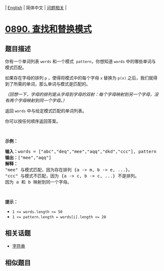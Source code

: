 
| [English](README_EN.md) | 简体中文 | [问题相关](QUESTION.md) |
# [0890. 查找和替换模式](https://leetcode-cn.com/problems/find-and-replace-pattern/)
## 题目描述
<p>你有一个单词列表&nbsp;<code>words</code>&nbsp;和一个模式&nbsp;&nbsp;<code>pattern</code>，你想知道 <code>words</code> 中的哪些单词与模式匹配。</p>

<p>如果存在字母的排列 <code>p</code>&nbsp;，使得将模式中的每个字母 <code>x</code> 替换为 <code>p(x)</code> 之后，我们就得到了所需的单词，那么单词与模式是匹配的。</p>

<p><em>（回想一下，字母的排列是从字母到字母的双射：每个字母映射到另一个字母，没有两个字母映射到同一个字母。）</em></p>

<p>返回 <code>words</code> 中与给定模式匹配的单词列表。</p>

<p>你可以按任何顺序返回答案。</p>

<p>&nbsp;</p>

<p><strong>示例：</strong></p>

<pre><strong>输入：</strong>words = [&quot;abc&quot;,&quot;deq&quot;,&quot;mee&quot;,&quot;aqq&quot;,&quot;dkd&quot;,&quot;ccc&quot;], pattern = &quot;abb&quot;
<strong>输出：</strong>[&quot;mee&quot;,&quot;aqq&quot;]
<strong>解释：
</strong>&quot;mee&quot; 与模式匹配，因为存在排列 {a -&gt; m, b -&gt; e, ...}。
&quot;ccc&quot; 与模式不匹配，因为 {a -&gt; c, b -&gt; c, ...} 不是排列。
因为 a 和 b 映射到同一个字母。</pre>

<p>&nbsp;</p>

<p><strong>提示：</strong></p>

<ul>
	<li><code>1 &lt;= words.length &lt;= 50</code></li>
	<li><code>1 &lt;= pattern.length = words[i].length&nbsp;&lt;= 20</code></li>
</ul>

## 相关话题
- [字符串](https://leetcode-cn.com/tag/string)
## 相似题目

